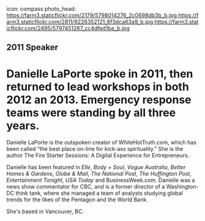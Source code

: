 icon: compass
photo_head: https://farm3.staticflickr.com/2179/5798014276_2c0698db3b_b.jpg,https://farm3.staticflickr.com/2811/9226352121_6f3dca63a9_b.jpg,https://farm3.staticflickr.com/2495/5797451267_cc4dfed1be_b.jpg

## 2011 Speaker

# Danielle LaPorte spoke in 2011, then returned to lead workshops in both 2012 an 2013. Emergency response teams were standing by all three years.

<div class="line-canvas"></div>

Danielle LaPorte is the outspoken creator of WhiteHotTruth.com, which has been called “the best place on-line for kick-ass spirituality.” She is the author The Fire Starter Sessions: A Digital Experience for Entrepreneurs.

Danielle has been featured in *Elle*, *Body + Soul*, *Vogue Australia*, *Better Homes & Gardens*, *Globe & Mail*, *The National Post*, *The Huffington Post*, *Entertainment Tonight*, *USA Today* and BusinessWeek.com. Danielle was a news show commentator for CBC, and is a former director of a Washington-DC think tank, where she managed a team of analysts studying global trends for the likes of the Pentagon and the World Bank.

She's based in Vancouver, BC.

<div class="line-canvas"></div>
